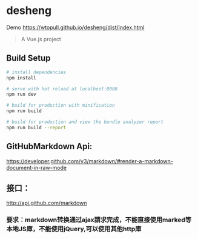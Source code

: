 # desheng
Demo https://wtopull.github.io/desheng/dist/index.html

> A Vue.js project

## Build Setup

``` bash
# install dependencies
npm install

# serve with hot reload at localhost:8080
npm run dev

# build for production with minification
npm run build

# build for production and view the bundle analyzer report
npm run build --report
```
## GitHubMarkdown Api:
https://developer.github.com/v3/markdown/#render-a-markdown-document-in-raw-mode

## 接口：
http://api.github.com/markdown

### 要求：markdown转换通过ajax請求完成，不能直接使用marked等本地JS庫，不能使用jQuery,可以使用其他http庫

